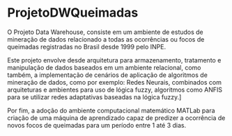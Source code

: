 # ProjetoDWQueimadas

O Projeto Data Warehouse, consiste em um ambiente de estudos de mineração de dados relacionado a todas as ocorrências ou focos de queimadas registradas no Brasil desde 1999 pelo INPE.

Este projeto envolve desde arquitetura para armazenamento, tratamento e manipulação de dados baseados em um ambiente relacional, como também, a implementação de cenários de aplicação de algoritmos de mineração de dados, como por exemplo: Redes Neurais, combinados com arquiteturas e ambientes para uso de lógica fuzzy, algoritmos como ANFIS para se utilizar redes adaptativas baseadas na lógica fuzzy.]

Por fim, a adoção do ambiente computacional matemático MATLab para criação de uma máquina de aprendizado capaz de predizer a ocorrência de novos focos de queimadas para um período entre 1 até 3 dias.
